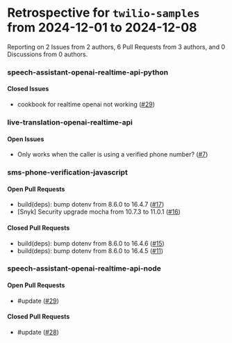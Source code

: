 # Retrospective for `twilio-samples` from 2024-12-01 to 2024-12-08

Reporting on 2 Issues from 2 authors, 6 Pull Requests from 3 authors, and 0 Discussions from 0 authors.


### speech-assistant-openai-realtime-api-python

#### Closed Issues

- cookbook for realtime openai not working  ([#29](https://github.com/twilio-samples/speech-assistant-openai-realtime-api-python/issues/29))

### live-translation-openai-realtime-api

#### Open Issues

- Only works when the caller is using a verified phone number? ([#7](https://github.com/twilio-samples/live-translation-openai-realtime-api/issues/7))

### sms-phone-verification-javascript

#### Open Pull Requests

- build(deps): bump dotenv from 8.6.0 to 16.4.7 ([#17](https://github.com/twilio-samples/sms-phone-verification-javascript/pull/17))
- [Snyk] Security upgrade mocha from 10.7.3 to 11.0.1 ([#16](https://github.com/twilio-samples/sms-phone-verification-javascript/pull/16))

#### Closed Pull Requests

- build(deps): bump dotenv from 8.6.0 to 16.4.6 ([#15](https://github.com/twilio-samples/sms-phone-verification-javascript/pull/15))
- build(deps): bump dotenv from 8.6.0 to 16.4.5 ([#11](https://github.com/twilio-samples/sms-phone-verification-javascript/pull/11))

### speech-assistant-openai-realtime-api-node

#### Open Pull Requests

- #update ([#29](https://github.com/twilio-samples/speech-assistant-openai-realtime-api-node/pull/29))

#### Closed Pull Requests

- #update ([#28](https://github.com/twilio-samples/speech-assistant-openai-realtime-api-node/pull/28))